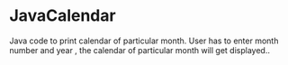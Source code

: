 # JavaCalendar
Java code to print calendar of particular month.
User has to enter month number and year , the calendar of particular month will get displayed..
